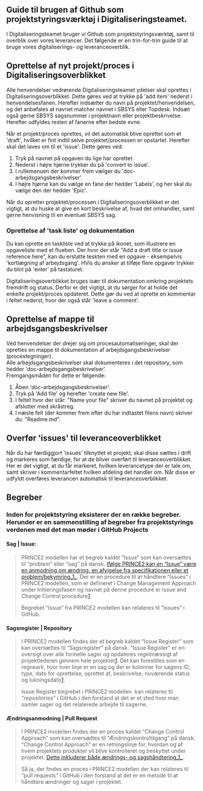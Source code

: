 ## Guide til brugen af Github som projektstyringsværktøj i Digitaliseringsteamet.

I Digitaliseringsteamet bruger vi Github som projektstyringsværktøj, samt til overblik over vores leverancer. Det følgende er en trin-for-trin guide til at bruge vores digitaliserings- og leveranceoverblik.

## Oprettelse af nyt projekt/proces i Digitaliseringsoverblikket

Alle henvendelser vedrørende Digitaliseringsteamet ydelser skal oprettes i Digitaliseringsoverblikket. Dette gøres ved at trykke på 'add item' nederst i henvendelsesfanen. Herefter indsætter du navn på projektet/henvendelsen, og det anbefales at navnet matcher navnet i SBSYS eller Topdesk. Indsæt også gerne SBSYS sagsnummer i projektnavn eller projektbeskrivelse. Herefter udfyldes resten af fanerne efter bedste evne. 

Når et projekt/proces oprettes, vil det automatisk blive oprettet som et 'draft', hvilket er fint indtil selve projektet/processen er opstartet. Herefter skal det laves om til et 'issue'. 
Dette gøres ved:
1.  Tryk på navnet på opgaven du lige har oprettet.
2.  Nederst i højre hjørne trykker du på 'convert to issue'.
3.  I rullemenuen der kommer frem vælger du 'doc-arbejdsgangsbeskrivelser'.
4.  I højre hjørne kan du vælge en fane der hedder 'Labels', og her skal du vælge den der hedder 'Epic'. 

Når du opretter projektet/processen i Digitaliseringsoverblikket er det vigtigt, at du huske at give en kort beskrivelse af, hvad det omhandler, samt gerne henvisning til en eventuel SBSYS sag. 

### Oprettelse af 'task liste' og dokumentation
Du kan oprette en taskliste ved at trykke på ikonet, som illustrere en opgaveliste med et flueben. Der hvor der står "Add a draft title or issue reference here", kan du erstatte teskten med en opgave - eksempelvis 'kortlægning af arbejdsgang'. HVis du ønsker at tilføje flere opgaver trykker du blot på 'enter' på tastaturet.

Digitaliseringsoverblikket bruges især til dokumentation omkring projektets fremdrift og status. Derfor er det vigtigt, at du sørger for at holde det enkelte projekt/proces opdateret. Dette gør du ved at oprette en kommentar i feltet nederst, hvor der også står 'leave a comment'. 


## Oprettelse af mappe til arbejdsgangsbeskrivelser

Ved henvendelser der drejer sig om procesautomatiseringer, skal der oprettes en mappe til dokumentation af arbejdsgangsbeskrivelser (procestegninger).  
Alle arbejdsgangsbeskrivelser skal dokumenteres i det repository, som hedder 'doc-arbejdsgangsbeskrivelser'.  
Fremgangsmåden for dette er følgende:

1.  Åben 'doc-arbejdsgangsbeskrivelser'.
2.  Tryk på 'Add file' og herefter 'create new file'.
3.  I feltet hvor der står: "Name your file" skriver du navnet på projektet og afslutter med skråstreg.
4.  I næste felt (der kommer frem efter du har indtastet filens navn) skriver du: "Readme.md".

## Overfør 'issues' til leveranceoverblikket
Når du har færdiggjort 'issues' tilknyttet et projekt, skal disse sættes i drift og markeres som færdige, for at de bliver overført til leveranceoverblikket. Her er det vigtigt, at du får markeret, hvilken leverancetype der er tale om, samt skriver i kommentarfeltet hvilken afdeling det handler om. Når disse er udfyldt overføres leverancen automatisk til leveranceoverblikket. 

## Begreber

### Inden for projektstyring eksisterer der en række begreber. Herunder er en sammenstilling af begreber fra projektstyrings verdenen med det man møder i GitHub Projects

#### Sag | Issue:

> PRINCE2 modellen har et begreb kaldet “Issue” som kan oversættes til “problem” eller “sag” på dansk. [Ifølge PRINCE2 kan en “Issue” være en anmodning om ændring, en afvigelse fra specifikationen eller et problem/bekymring_1_](https://prince2.wiki/management-products/issue-report/). Der er en procedure til at håndtere “Issues” i PRINCE2 modellen, som er defineret i Change Management Approach under Initieringsfasen og navnet på denne procedure er Issue and Change Control procedure[_1_](https://prince2.wiki/management-products/issue-report/).
> 
> Begrebet “Issue” fra PRINCE2 modellen kan relateres til “Issues” i GitHub.

#### Sagsregister | Repository

> I PRINCE2 modellen findes der et begreb kaldet “Issue Register” som kan oversættes til “Sagsregister” på dansk. “Issue Register” er en oversigt over alle formelle sager og opdateres regelmæssigt af projektlederen gennem hele projektet[_1_](https://prince2.wiki/management-products/issue-register/). Det kan forestilles som en regneark, hvor hver linje er en sag og der er kolonner for sagens ID, type, dato for oprettelse, oprettet af, beskrivelse, nuværende status og lukningsdato[_1_](https://prince2.wiki/management-products/issue-register/).
> 
> Issue Register begrebet i PRINCE2 modellen  kan relateres til “repositories” i GitHub i den forstand at det er et sted hvor man samler sager og det relaterede arbejde til sagerne.

#### Ændringsanmodning | Pull Request

> I PRINCE2 modellen findes der en proces kaldet “Change Control Approach” som kan oversættes til “Ændringskontroltilgang” på dansk. “Change Control Approach” er en retningslinje for, hvordan og af hvem projektets produkter vil blive kontrolleret og beskyttet under projektet. [Dette inkluderer både ændrings- og sagshåndtering_1_](https://prince2.wiki/management-products/change-control-approach/).
> 
> Så ja, der findes en proces i PRINCE2 modellen der kan relateres til “pull requests” i GitHub i den forstand at det er en metode til at håndtere ændringer og sager i projektet.

